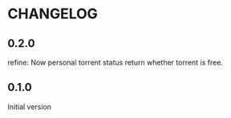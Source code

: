 # CHANGELOG

## 0.2.0
refine: Now personal torrent status return whether torrent is free.

## 0.1.0
Initial version
